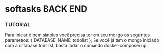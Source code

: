 # softasks BACK END

### TUTORIAL
Para iniciar é bem simples
você precisa ter em seu mongo os seguintes parametros: {
    DATABASE_NAME: todolist
};
Se você já tem o mongo iniciado com a database todolist,
basta rodar o comando docker-composer up.
